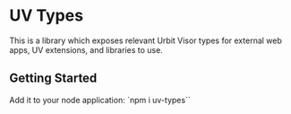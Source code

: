 # UV Types

This is a library which exposes relevant Urbit Visor types for external web apps, UV extensions, and libraries to use.

## Getting Started

Add it to your node application:
`npm i uv-types``
